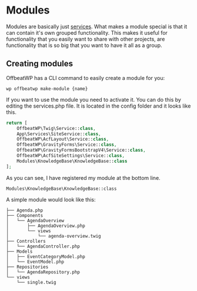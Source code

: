 # Modules

Modules are basically just [services](/introduction/concepts/services.md). What makes a module special is that it can contain it's own grouped functionality. This makes it useful for functionality that you easily want to share with other projects, are functionality that is so big that you want to have it all as a group.

## Creating modules

OffbeatWP has a CLI command to easily create a module for you:

`wp offbeatwp make-module {name}`

If you want to use the module you need to activate it. You can do this by editing the services.php file. It is located in the config folder and it looks like this.  

```php
return [
    OffbeatWP\Twig\Service::class,
    App\Services\SiteService::class,
    OffbeatWP\AcfLayout\Service::class,
    OffbeatWP\GravityForms\Service::class,
    OffbeatWP\GravityFormsBootstrapV4\Service::class,
    OffbeatWP\AcfSiteSettings\Service::class,
    Modules\KnowledgeBase\KnowledgeBase::class
];
```

As you can see, I have registered my module at the bottom line.

`Modules\KnowledgeBase\KnowledgeBase::class`

A simple module would look like this:

```
├── Agenda.php
├── Components
│   └── AgendaOverview
│       ├── AgendaOverview.php
│       └── views
│           └── agenda-overview.twig
├── Controllers
│   └── AgendaController.php
├── Models
│   ├── EventCategoryModel.php
│   └── EventModel.php
├── Repositories
│   └── AgendaRepository.php
└── views
    └── single.twig
```
